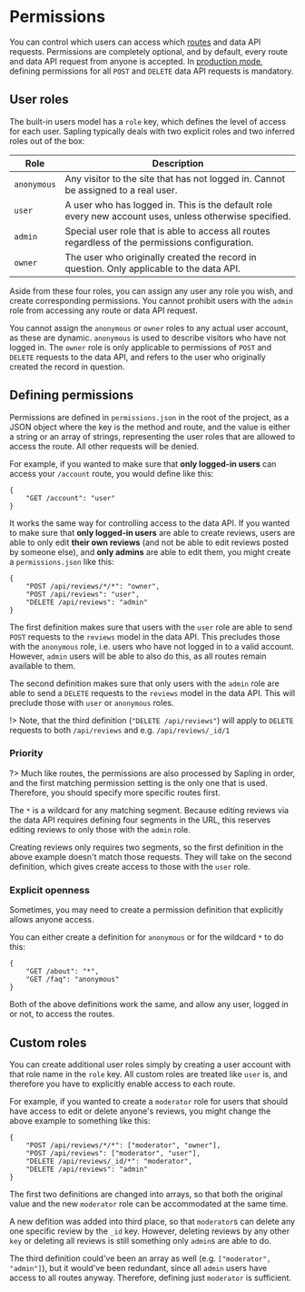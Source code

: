 # Permissions

You can control which users can access which [routes](/routes) and data API requests.  Permissions are completely optional, and by default, every route and data API request from anyone is accepted.  In [production mode](/production), defining permissions for all `POST` and `DELETE` data API requests is mandatory.


## User roles

The built-in users model has a `role` key, which defines the level of access for each user.  Sapling typically deals with two explicit roles and two inferred roles out of the box:

| Role         | Description                                                                                              |
|--------------|----------------------------------------------------------------------------------------------------------|
| `anonymous`  | Any visitor to the site that has not logged in.  Cannot be assigned to a real user.                      |
| `user`       | A user who has logged in.  This is the default role every new account uses, unless otherwise specified.  |
| `admin`      | Special user role that is able to access all routes regardless of the permissions configuration.         |
| `owner`      | The user who originally created the record in question.  Only applicable to the data API.                |

Aside from these four roles, you can assign any user any role you wish, and create corresponding permissions.  You cannot prohibit users with the `admin` role from accessing any route or data API request.

You cannot assign the `anonymous` or `owner` roles to any actual user account, as these are dynamic.  `anonymous` is used to describe visitors who have not logged in.  The `owner` role is only applicable to permissions of `POST` and `DELETE` requests to the data API, and refers to the user who originally created the record in question.


## Defining permissions

Permissions are defined in `permissions.json` in the root of the project, as a JSON object where the key is the method and route, and the value is either a string or an array of strings, representing the user roles that are allowed to access the route.  All other requests will be denied.

For example, if you wanted to make sure that **only logged-in users** can access your `/account` route, you would define like this:

    {
        "GET /account": "user"
    }

It works the same way for controlling access to the data API.  If you wanted to make sure that **only logged-in users** are able to create reviews, users are able to only edit **their own reviews** (and not be able to edit reviews posted by someone else), and **only admins** are able to edit them, you might create a `permissions.json` like this:

    {
        "POST /api/reviews/*/*": "owner",
        "POST /api/reviews": "user",
        "DELETE /api/reviews": "admin"
    }

The first definition makes sure that users with the `user` role are able to send `POST` requests to the `reviews` model in the data API.  This precludes those with the `anonymous` role, i.e. users who have not logged in to a valid account.  However, `admin` users will be able to also do this, as all routes remain available to them.

The second definition makes sure that only users with the `admin` role are able to send a `DELETE` requests to the `reviews` model in the data API.  This will preclude those with `user` or `anonymous` roles.

!> Note, that the third definition (`"DELETE /api/reviews"`) will apply to `DELETE` requests to both `/api/reviews` and e.g. `/api/reviews/_id/1`


### Priority

?> Much like routes, the permissions are also processed by Sapling in order, and the first matching permission setting is the only one that is used.  Therefore, you should specify more specific routes first.

The `*` is a wildcard for any matching segment.  Because editing reviews via the data API requires defining four segments in the URL, this reserves editing reviews to only those with the `admin` role.

Creating reviews only requires two segments, so the first definition in the above example doesn't match those requests.  They will take on the second definition, which gives create access to those with the `user` role.


### Explicit openness

Sometimes, you may need to create a permission definition that explicitly allows anyone access.

You can either create a definition for `anonymous` or for the wildcard `*` to do this:

    {
        "GET /about": "*",
        "GET /faq": "anonymous"
    }

Both of the above definitions work the same, and allow any user, logged in or not, to access the routes.


## Custom roles

You can create additional user roles simply by creating a user account with that role name in the `role` key.  All custom roles are treated like `user` is, and therefore you have to explicitly enable access to each route.

For example, if you wanted to create a `moderator` role for users that should have access to edit or delete anyone's reviews, you might change the above example to something like this:

    {
        "POST /api/reviews/*/*": ["moderator", "owner"],
        "POST /api/reviews": ["moderator", "user"],
        "DELETE /api/reviews/_id/*": "moderator",
        "DELETE /api/reviews": "admin"
    }

The first two definitions are changed into arrays, so that both the original value and the new `moderator` role can be accommodated at the same time.

A new defition was added into third place, so that `moderator`s can delete any one specific review by the `_id` key.  However, deleting reviews by any other `key` or deleting all reviews is still something only `admin`s are able to do.

The third definition could've been an array as well (e.g. `["moderator", "admin"]`), but it would've been redundant, since all `admin` users have access to all routes anyway.  Therefore, defining just `moderator` is sufficient.